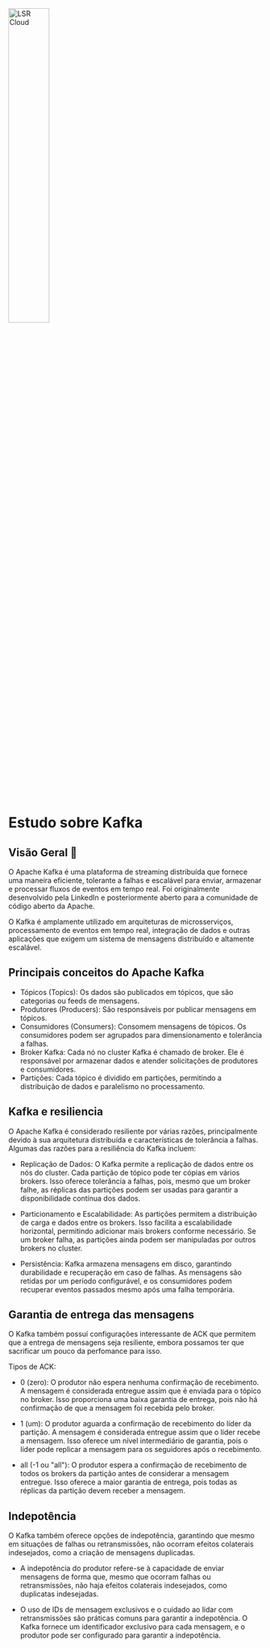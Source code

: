 <img alt="LSR Cloud" width="40%" src="https://lucianoromao.com.br/lsr.png">

# Estudo sobre Kafka

## Visão Geral 🔎
O Apache Kafka é uma plataforma de streaming distribuída que fornece uma maneira eficiente, tolerante a falhas e escalável para enviar, armazenar e processar fluxos de eventos em tempo real. Foi originalmente desenvolvido pela LinkedIn e posteriormente aberto para a comunidade de código aberto da Apache.

O Kafka é amplamente utilizado em arquiteturas de microsserviços, processamento de eventos em tempo real, integração de dados e outras aplicações que exigem um sistema de mensagens distribuído e altamente escalável.

## Principais conceitos do Apache Kafka
 * Tópicos (Topics): Os dados são publicados em tópicos, que são categorias ou feeds de mensagens.
 * Produtores (Producers): São responsáveis por publicar mensagens em tópicos.
 * Consumidores (Consumers): Consomem mensagens de tópicos. Os consumidores podem ser agrupados para dimensionamento e tolerância a falhas.
 * Broker Kafka: Cada nó no cluster Kafka é chamado de broker. Ele é responsável por armazenar dados e atender solicitações de produtores e consumidores.
 * Partições: Cada tópico é dividido em partições, permitindo a distribuição de dados e paralelismo no processamento.

## Kafka e resiliencia 
O Apache Kafka é considerado resiliente por várias razões, principalmente devido à sua arquitetura distribuída e características de tolerância a falhas. Algumas das razões para a resiliência do Kafka incluem:

 * Replicação de Dados: O Kafka permite a replicação de dados entre os nós do cluster. Cada partição de tópico pode ter cópias em vários brokers. Isso oferece tolerância a falhas, pois, mesmo que um broker falhe, as réplicas das partições podem ser usadas para garantir a disponibilidade contínua dos dados.

 * Particionamento e Escalabilidade: As partições permitem a distribuição de carga e dados entre os brokers. Isso facilita a escalabilidade horizontal, permitindo adicionar mais brokers conforme necessário. Se um broker falha, as partições ainda podem ser manipuladas por outros brokers no cluster.

 * Persistência: Kafka armazena mensagens em disco, garantindo durabilidade e recuperação em caso de falhas. As mensagens são retidas por um período configurável, e os consumidores podem recuperar eventos passados mesmo após uma falha temporária.


## Garantia de entrega das mensagens
O Kafka também possuí configurações interessante de ACK que permitem que a entrega de mensagens seja resiliente, embora possamos ter que sacrificar um pouco da perfomance para isso.

Tipos de ACK:
 * 0 (zero): O produtor não espera nenhuma confirmação de recebimento. A mensagem é considerada entregue assim que é enviada para o tópico no broker. Isso proporciona uma baixa garantia de entrega, pois não há confirmação de que a mensagem foi recebida pelo broker.

 * 1 (um): O produtor aguarda a confirmação de recebimento do líder da partição. A mensagem é considerada entregue assim que o líder recebe a mensagem. Isso oferece um nível intermediário de garantia, pois o líder pode replicar a mensagem para os seguidores após o recebimento.

 * all (-1 ou "all"): O produtor espera a confirmação de recebimento de todos os brokers da partição antes de considerar a mensagem entregue. Isso oferece a maior garantia de entrega, pois todas as réplicas da partição devem receber a mensagem.

## Indepotência
O Kafka também oferece opções de indepotência, garantindo que mesmo em situações de falhas ou retransmissões, não ocorram efeitos colaterais indesejados, como a criação de mensagens duplicadas. 

 * A indepotência do produtor refere-se à capacidade de enviar mensagens de forma que, mesmo que ocorram falhas ou retransmissões, não haja efeitos colaterais indesejados, como duplicatas indesejadas.

 * O uso de IDs de mensagem exclusivos e o cuidado ao lidar com retransmissões são práticas comuns para garantir a indepotência. O Kafka fornece um identificador exclusivo para cada mensagem, e o produtor pode ser configurado para garantir a indepotência.